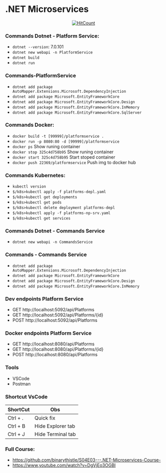 # .NET Microservices

<div align="center">

[![HitCount](https://hits.dwyl.com/rlinsdev/.NET-Microservices.svg?style=flat-square&show=unique)](http://hits.dwyl.com/rlinsdev/.NET-Microservices)

</div>

### Commands Dotnet - Platform Service:
* `dotnet --version`: 7.0.101
* `dotnet new webapi -n PlatformService`
* `dotnet build`
* `dotnet run`

### Commands-PlatformService
* `dotnet add package AutoMapper.Extensions.Microsoft.DependencyInjection`
* `dotnet add package Microsoft.EntityFrameworkCore`
* `dotnet add package Microsoft.EntityFrameworkCore.Design`
* `dotnet add package Microsoft.EntityFrameworkCore.InMemory`
* `dotnet add package Microsoft.EntityFrameworkCore.SqlServer`

### Commands Docker:
* `docker build -t [99999]/platformservice .`
* `docker run -p 8080:80 -d [99999]/platformservice`
* `docker ps` Show runing container 
* `docker stop 325c4d758b95` Show runing container 
* `docker start 325c4d758b95` Start stoped container
* `docker push 22369/platformservice` Push img to docker hub

### Commands Kubernetes:
* `kubectl version` 
* `$/k8s>kubectl apply -f platforms-depl.yaml`
* `$/k8s>kubectl get deployments`
* `$/k8s>kubectl get pods`
* `$/k8s>kubectl delete deployment platforms-depl`
* `$/k8s>kubectl apply -f platforms-np-srv.yaml`
* `$/k8s>kubectl get services`

### Commands Dotnet - Commands Service
* `dotnet new webapi -n CommandsService`

### Commands - Commands Service
* `dotnet add package AutoMapper.Extensions.Microsoft.DependencyInjection`
* `dotnet add package Microsoft.EntityFrameworkCore`
* `dotnet add package Microsoft.EntityFrameworkCore.Design`
* `dotnet add package Microsoft.EntityFrameworkCore.InMemory`

### Dev endpoints Platform Service
* GET  http://localhost:5092/api/Platforms
* GET  http://localhost:5092/api/Platforms/{id}
* POST http://localhost:5092/api/Platforms

### Docker endpoints Platform Service
* GET  http://localhost:8080/api/Platforms
* GET  http://localhost:8080/api/Platforms/{id}
* POST http://localhost:8080/api/Platforms

### Tools
* VSCode
* Postman



### Shortcut VsCode
| ShortCut | Obs |
|-|-
|Ctrl + .|Quick fix |
|Ctrl + B|Hide Explorer tab |
|Ctrl + J|Hide Terminal tab |

### Full Course:
* https://github.com/binarythistle/S04E03---.NET-Microservices-Course-
* https://www.youtube.com/watch?v=DgVjEo3OGBI